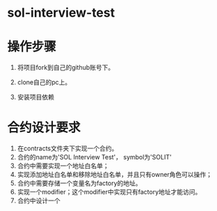 # sol-interview-test

# 操作步骤

1. 将项目fork到自己的github账号下。

2. clone自己的pc上。

3. 安装项目依赖

# 合约设计要求

1. 在contracts文件夹下实现一个合约。
2. 合约的name为'SOL Interview Test'， symbol为'SOLIT'
3. 合约中需要实现一个地址白名单；
4. 实现添加地址白名单和移除地址白名单，并且只有owner角色可以操作；
5. 合约中需要存储一个变量名为factory的地址。
6. 实现一个modifier；这个modifier中实现只有factory地址才能访问。
7. 合约中设计一个